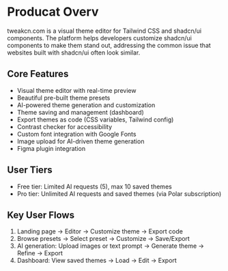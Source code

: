 # Producat Overv

tweakcn.com is a visual theme editor for Tailwind CSS and shadcn/ui components. The platform helps developers customize shadcn/ui components to make them stand out, addressing the common issue that websites built with shadcn/ui often look similar.

## Core Features

- Visual theme editor with real-time preview
- Beautiful pre-built theme presets
- AI-powered theme generation and customization
- Theme saving and management (dashboard)
- Export themes as code (CSS variables, Tailwind config)
- Contrast checker for accessibility
- Custom font integration with Google Fonts
- Image upload for AI-driven theme generation
- Figma plugin integration

## User Tiers

- Free tier: Limited AI requests (5), max 10 saved themes
- Pro tier: Unlimited AI requests and saved themes (via Polar subscription)

## Key User Flows

1. Landing page → Editor → Customize theme → Export code
2. Browse presets → Select preset → Customize → Save/Export
3. AI generation: Upload images or text prompt → Generate theme → Refine → Export
4. Dashboard: View saved themes → Load → Edit → Export
